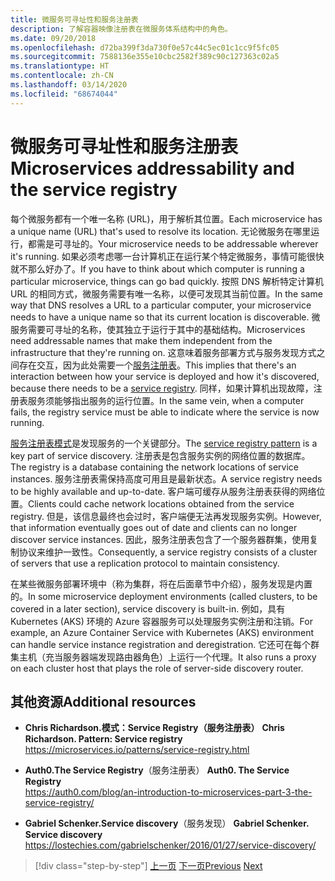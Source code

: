 ```yaml
---
title: 微服务可寻址性和服务注册表
description: 了解容器映像注册表在微服务体系结构中的角色。
ms.date: 09/20/2018
ms.openlocfilehash: d72ba399f3da730f0e57c44c5ec01c1cc9f5fc05
ms.sourcegitcommit: 7588136e355e10cbc2582f389c90c127363c02a5
ms.translationtype: HT
ms.contentlocale: zh-CN
ms.lasthandoff: 03/14/2020
ms.locfileid: "68674044"
---
```

# <a name="microservices-addressability-and-the-service-registry"></a><span data-ttu-id="43cc3-103">微服务可寻址性和服务注册表</span><span class="sxs-lookup"><span data-stu-id="43cc3-103">Microservices addressability and the service registry</span></span>

<span data-ttu-id="43cc3-104">每个微服务都有一个唯一名称 (URL)，用于解析其位置。</span><span class="sxs-lookup"><span data-stu-id="43cc3-104">Each microservice has a unique name (URL) that's used to resolve its location.</span></span> <span data-ttu-id="43cc3-105">无论微服务在哪里运行，都需是可寻址的。</span><span class="sxs-lookup"><span data-stu-id="43cc3-105">Your microservice needs to be addressable wherever it's running.</span></span> <span data-ttu-id="43cc3-106">如果必须考虑哪一台计算机正在运行某个特定微服务，事情可能很快就不那么好办了。</span><span class="sxs-lookup"><span data-stu-id="43cc3-106">If you have to think about which computer is running a particular microservice, things can go bad quickly.</span></span> <span data-ttu-id="43cc3-107">按照 DNS 解析特定计算机 URL 的相同方式，微服务需要有唯一名称，以便可发现其当前位置。</span><span class="sxs-lookup"><span data-stu-id="43cc3-107">In the same way that DNS resolves a URL to a particular computer, your microservice needs to have a unique name so that its current location is discoverable.</span></span> <span data-ttu-id="43cc3-108">微服务需要可寻址的名称，使其独立于运行于其中的基础结构。</span><span class="sxs-lookup"><span data-stu-id="43cc3-108">Microservices need addressable names that make them independent from the infrastructure that they're running on.</span></span> <span data-ttu-id="43cc3-109">这意味着服务部署方式与服务发现方式之间存在交互，因为此处需要一个[服务注册表](https://microservices.io/patterns/service-registry.html)。</span><span class="sxs-lookup"><span data-stu-id="43cc3-109">This implies that there's an interaction between how your service is deployed and how it's discovered, because there needs to be a [service registry](https://microservices.io/patterns/service-registry.html).</span></span> <span data-ttu-id="43cc3-110">同样，如果计算机出现故障，注册表服务须能够指出服务的运行位置。</span><span class="sxs-lookup"><span data-stu-id="43cc3-110">In the same vein, when a computer fails, the registry service must be able to indicate where the service is now running.</span></span>

<span data-ttu-id="43cc3-111">[服务注册表模式](https://microservices.io/patterns/service-registry.html)是发现服务的一个关键部分。</span><span class="sxs-lookup"><span data-stu-id="43cc3-111">The [service registry pattern](https://microservices.io/patterns/service-registry.html) is a key part of service discovery.</span></span> <span data-ttu-id="43cc3-112">注册表是包含服务实例的网络位置的数据库。</span><span class="sxs-lookup"><span data-stu-id="43cc3-112">The registry is a database containing the network locations of service instances.</span></span> <span data-ttu-id="43cc3-113">服务注册表需保持高度可用且是最新状态。</span><span class="sxs-lookup"><span data-stu-id="43cc3-113">A service registry needs to be highly available and up-to-date.</span></span> <span data-ttu-id="43cc3-114">客户端可缓存从服务注册表获得的网络位置。</span><span class="sxs-lookup"><span data-stu-id="43cc3-114">Clients could cache network locations obtained from the service registry.</span></span> <span data-ttu-id="43cc3-115">但是，该信息最终也会过时，客户端便无法再发现服务实例。</span><span class="sxs-lookup"><span data-stu-id="43cc3-115">However, that information eventually goes out of date and clients can no longer discover service instances.</span></span> <span data-ttu-id="43cc3-116">因此，服务注册表包含了一个服务器群集，使用复制协议来维护一致性。</span><span class="sxs-lookup"><span data-stu-id="43cc3-116">Consequently, a service registry consists of a cluster of servers that use a replication protocol to maintain consistency.</span></span>

<span data-ttu-id="43cc3-117">在某些微服务部署环境中（称为集群，将在后面章节中介绍），服务发现是内置的。</span><span class="sxs-lookup"><span data-stu-id="43cc3-117">In some microservice deployment environments (called clusters, to be covered in a later section), service discovery is built-in.</span></span> <span data-ttu-id="43cc3-118">例如，具有 Kubernetes (AKS) 环境的 Azure 容器服务可以处理服务实例注册和注销。</span><span class="sxs-lookup"><span data-stu-id="43cc3-118">For example, an Azure Container Service with Kubernetes (AKS) environment can handle service instance registration and deregistration.</span></span> <span data-ttu-id="43cc3-119">它还可在每个群集主机（充当服务器端发现路由器角色）上运行一个代理。</span><span class="sxs-lookup"><span data-stu-id="43cc3-119">It also runs a proxy on each cluster host that plays the role of server-side discovery router.</span></span>

## <a name="additional-resources"></a><span data-ttu-id="43cc3-120">其他资源</span><span class="sxs-lookup"><span data-stu-id="43cc3-120">Additional resources</span></span>

- <span data-ttu-id="43cc3-121">**Chris Richardson.模式：Service Registry（服务注册表）**  </span><span class="sxs-lookup"><span data-stu-id="43cc3-121">**Chris Richardson. Pattern: Service registry** </span></span>\
  <https://microservices.io/patterns/service-registry.html>

- <span data-ttu-id="43cc3-122">**Auth0.The Service Registry**（服务注册表） </span><span class="sxs-lookup"><span data-stu-id="43cc3-122">**Auth0. The Service Registry** </span></span>\
  <https://auth0.com/blog/an-introduction-to-microservices-part-3-the-service-registry/>

- <span data-ttu-id="43cc3-123">**Gabriel Schenker.Service discovery**（服务发现） </span><span class="sxs-lookup"><span data-stu-id="43cc3-123">**Gabriel Schenker. Service discovery** </span></span>\
  <https://lostechies.com/gabrielschenker/2016/01/27/service-discovery/>

>[!div class="step-by-step"]
><span data-ttu-id="43cc3-124">[上一页](maintain-microservice-apis.md)
>[下一页](microservice-based-composite-ui-shape-layout.md)</span><span class="sxs-lookup"><span data-stu-id="43cc3-124">[Previous](maintain-microservice-apis.md)
[Next](microservice-based-composite-ui-shape-layout.md)</span></span>
